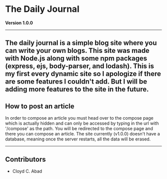 # The Daily Journal

**Version 1.0.0**

---
The daily journal is a simple blog site where you can write your own blogs. This site was made with Node.js along with some npm packages (express, ejs, body-parser, and lodash). This is my first every dynamic site so I apologize if there are some features I couldn't add. But I will be adding more features to the site in the future. 
---
## How to post an article 

In order to compose an article you must head over to the compose page which is actually hidden and can only be accessed by typing in the url with '/compose' as the path. You will be redirected to the compose page and there you can compose an article.
The site currently (v1.0.0) doesn't have a database, meaning once the server restarts, all the data will be erased. 

---
## Contributors 
- Cloyd C. Abad

